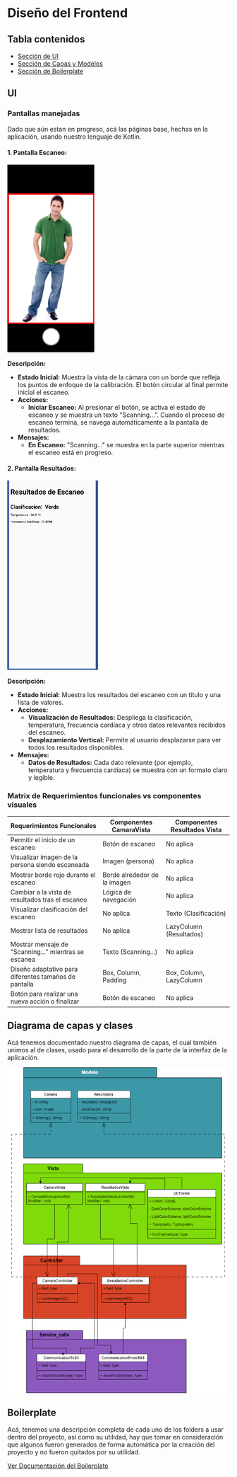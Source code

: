 # Diseño del Frontend
## Tabla contenidos

- [Sección de UI](#ui)
- [Sección de Capas y Modelos](#diagrama-de-capas-y-clases)
- [Sección de Boilerplate](#boilerplate)

## UI

### Pantallas manejadas
Dado que aún estan en progreso, acá las páginas base, hechas en la aplicación, usando nuestro lenguaje de Kotlin.

#### 1. Pantalla Escaneo:

![Pagina Escaneo](UI/escaneo.png)

**Descripción:**
- **Estado Inicial:** Muestra la vista de la cámara con un borde que refleja los puntos de enfoque de la calibración. El botón circular al final permite inicial el escaneo.
- **Acciones:**
  - **Iniciar Escaneo:** Al presionar el botón, se activa el estado de escaneo y se muestra un texto "Scanning...". Cuando el proceso de escaneo termina, se navega automáticamente a la pantalla de resultados.
- **Mensajes:**
  - **En Escaneo:** "Scanning..." se muestra en la parte superior mientras el escaneo está en progreso.

#### 2. Pantalla Resultados:

![Pagina Resultados](UI/resultados.png)

**Descripción:**
- **Estado Inicial:** Muestra los resultados del escaneo con un título y una lista de valores.
- **Acciones:**
  - **Visualización de Resultados:** Despliega la clasificación, temperatura, frecuencia cardíaca y otros datos relevantes recibidos del escaneo.
  - **Desplazamiento Vertical:** Permite al usuario desplazarse para ver todos los resultados disponibles.
- **Mensajes:**
  - **Datos de Resultados:** Cada dato relevante (por ejemplo, temperatura y frecuencia cardíaca) se muestra con un formato claro y legible.

### Matrix de Requerimientos funcionales vs componentes visuales

| **Requerimientos Funcionales**                           | **Componentes CamaraVista** | **Componentes Resultados Vista** |
|----------------------------------------------------------|-------------------------|----------------------------|
| Permitir el inicio de un escaneo                          | Botón de escaneo        | No aplica                  |
| Visualizar imagen de la persona siendo escaneada          | Imagen (persona)        | No aplica                  |
| Mostrar borde rojo durante el escaneo                     | Borde alrededor de la imagen | No aplica               |
| Cambiar a la vista de resultados tras el escaneo          | Lógica de navegación    | No aplica                  |
| Visualizar clasificación del escaneo                      | No aplica               | Texto (Clasificación)      |
| Mostrar lista de resultados                   | No aplica               | LazyColumn (Resultados)    |
| Mostrar mensaje de "Scanning..." mientras se escanea      | Texto (Scanning...)     | No aplica                  |
| Diseño adaptativo para diferentes tamaños de pantalla     | Box, Column, Padding    | Box, Column, LazyColumn    |
| Botón para realizar una nueva acción o finalizar          | Botón de escaneo        | No aplica                  |


## Diagrama de capas y clases
Acá tenemos documentado nuestro diagrama de capas, el cual también unimos al de clases, usado para el desarrollo de la parte de la interfaz de la aplicación.

![Diagrama de capas.drawio.png](Diagrama%20de%20capas%20y%20clases/Diagrama%20de%20capas.drawio.png)

## Boilerplate
Acá, tenemos una descripción completa de cada uno de los folders a usar dentro del proyecto, así como su utilidad, hay que tomar en consideración que algunos fueron generados de forma automática por la creación del proyecto y no fueron quitados por su utilidad.

[Ver Documentación del Boilerplate](Boilerplate/FE/README.md)



